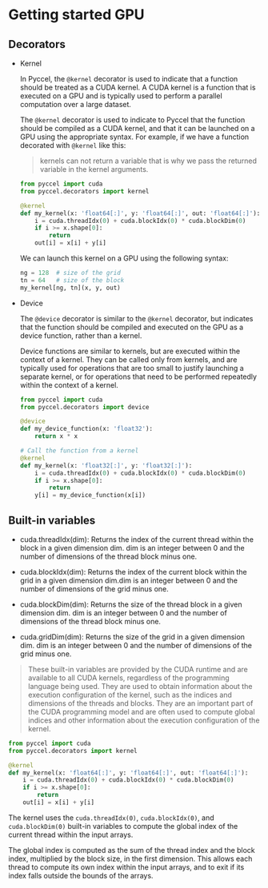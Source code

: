 # Getting started GPU

## Decorators

* Kernel

    In Pyccel, the `@kernel` decorator is used to indicate that a function should be treated as a CUDA kernel. A CUDA kernel is a function that is executed on a GPU and is typically used to perform a parallel computation over a large dataset.

    The `@kernel` decorator is used to indicate to Pyccel that the function should be compiled as a CUDA kernel, and that it can be launched on a GPU using the appropriate syntax. For example, if we have a function decorated with `@kernel` like this:

    > kernels can not return a variable that is why we pass the returned variable in the kernel arguments.

    ```Python
    from pyccel import cuda
    from pyccel.decorators import kernel

    @kernel
    def my_kernel(x: 'float64[:]', y: 'float64[:]', out: 'float64[:]'):
        i = cuda.threadIdx(0) + cuda.blockIdx(0) * cuda.blockDim(0)
        if i >= x.shape[0]:
            return
        out[i] = x[i] + y[i]
    ```

    We can launch this kernel on a GPU using the following syntax:

    ```Python
    ng = 128  # size of the grid
    tn = 64   # size of the block
    my_kernel[ng, tn](x, y, out)
    ```

* Device

    The `@device` decorator is similar to the `@kernel` decorator, but indicates that the function should be compiled and executed on the GPU as a device function, rather than a kernel.

    Device functions are similar to kernels, but are executed within the context of a kernel. They can be called only from kernels, and are typically used for operations that are too small to justify launching a separate kernel, or for operations that need to be performed repeatedly within the context of a kernel.

    ```Python
    from pyccel import cuda
    from pyccel.decorators import device

    @device
    def my_device_function(x: 'float32'):
        return x * x

    # Call the function from a kernel
    @kernel
    def my_kernel(x: 'float32[:]', y: 'float32[:]'):
        i = cuda.threadIdx(0) + cuda.blockIdx(0) * cuda.blockDim(0)
        if i >= x.shape[0]:
            return
        y[i] = my_device_function(x[i])
    ```

## Built-in variables

* cuda.threadIdx(dim): Returns the index of the current thread within the block in a given dimension dim. dim is an integer between 0 and the number of dimensions of the thread block minus one.

* cuda.blockIdx(dim): Returns the index of the current block within the grid in a given dimension dim.dim is an integer between 0 and the number of dimensions of the grid minus one.

* cuda.blockDim(dim): Returns the size of the thread block in a given dimension dim. dim is an integer between 0 and the number of dimensions of the thread block minus one.

* cuda.gridDim(dim): Returns the size of the grid in a given dimension dim. dim is an integer between 0 and the number of dimensions of the grid minus one.

> These built-in variables are provided by the CUDA runtime and are available to all CUDA kernels, regardless of the programming language being used. They are used to obtain information about the execution configuration of the kernel, such as the indices and dimensions of the threads and blocks. They are an important part of the CUDA programming model and are often used to compute global indices and other information about the execution configuration of the kernel.

```Python
from pyccel import cuda
from pyccel.decorators import kernel

@kernel
def my_kernel(x: 'float64[:]', y: 'float64[:]', out: 'float64[:]'):
    i = cuda.threadIdx(0) + cuda.blockIdx(0) * cuda.blockDim(0)
    if i >= x.shape[0]:
        return
    out[i] = x[i] + y[i]
```

The kernel uses the `cuda.threadIdx(0)`, `cuda.blockIdx(0)`, and `cuda.blockDim(0)` built-in variables to compute the global index of the current thread within the input arrays.

The global index is computed as the sum of the thread index and the block index, multiplied by the block size, in the first dimension. This allows each thread to compute its own index within the input arrays, and to exit if its index falls outside the bounds of the arrays.
